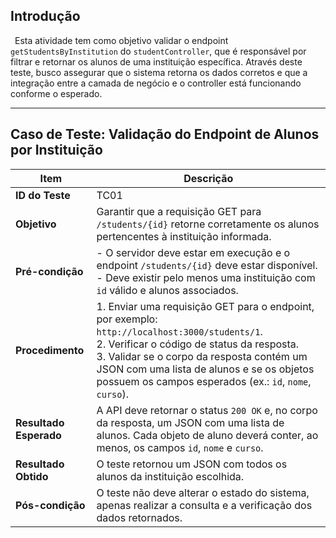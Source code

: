 ## Introdução

&ensp;Esta atividade tem como objetivo validar o endpoint `getStudentsByInstitution` do `studentController`, que é responsável por filtrar e retornar os alunos de uma instituição específica. Através deste teste, busco assegurar que o sistema retorna os dados corretos e que a integração entre a camada de negócio e o controller está funcionando conforme o esperado.

---

## **Caso de Teste: Validação do Endpoint de Alunos por Instituição**

| **Item**             |  **Descrição**                                                                                                                                                  |
|----------------------|----------------------------------------------------------------------------------------------------------------------------------------------------------------|
| **ID do Teste**      | TC01                                                                                                                                                           |
| **Objetivo**         | Garantir que a requisição GET para `/students/{id}` retorne corretamente os alunos pertencentes à instituição informada.                                        |
| **Pré-condição**     | - O servidor deve estar em execução e o endpoint `/students/{id}` deve estar disponível. <br> - Deve existir pelo menos uma instituição com `id` válido e alunos associados. |
| **Procedimento**     | 1. Enviar uma requisição GET para o endpoint, por exemplo: `http://localhost:3000/students/1`.<br> 2. Verificar o código de status da resposta.<br> 3. Validar se o corpo da resposta contém um JSON com uma lista de alunos e se os objetos possuem os campos esperados (ex.: `id`, `nome`, `curso`). |
| **Resultado Esperado** | A API deve retornar o status `200 OK` e, no corpo da resposta, um JSON com uma lista de alunos. Cada objeto de aluno deverá conter, ao menos, os campos `id`, `nome` e `curso`. |
| **Resultado Obtido**  | O teste retornou um JSON com todos os alunos da instituição escolhida.                                                                                                |
| **Pós-condição**     | O teste não deve alterar o estado do sistema, apenas realizar a consulta e a verificação dos dados retornados.                                                    |
